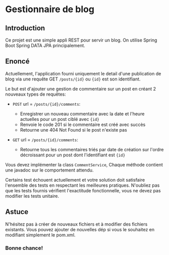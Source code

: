 # Gestionnaire de blog

## Introduction
Ce projet est une simple appli REST pour servir un blog. On utilise Spring Boot Spring DATA JPA principalement.
## Enoncé

Actuellement, l'application fourni uniquement le detail d'une publication de blog via une requête GET `/posts/{id}` ou `{id}` est son identifiant.

Le but est d'ajouter une gestion de commentaire sur un post en créant  2 nouveaux types de requêtes:

- `POST` url = `/posts/{id}/comments`:
  - Enregistrer un nouveau commentaire avec la date et l'heure actuelles pour un post ciblé avec `{id}`
  - Renvoie le code 201 si le commentaire est créé avec succès
  - Retourne une 404 Not Found si le post n'existe pas
    

- `GET` url = `/posts/{id}/comments`:
  - Retourne tous les commentaires triés par date de création sur l'ordre décroissant pour un post dont l'identifiant est `{id}`

Vous devez implémenter la class `CommentService`, Chaque méthode contient une javadoc sur le comportement attendu.

Certains test échouent actuellement et votre solution doit satisfaire l'ensemble des tests en respectant les meilleures pratiques.
N'oubliez pas que les tests fournis vérifient l'exactitude fonctionnelle, vous ne devez pas modifier les tests unitaire.

## Astuce
N'hésitez pas à créer de nouveaux fichiers et à modifier des fichiers existants. Vous pouvez ajouter de nouvelles dép si vous le souhaitez en modifiant simplement le pom.xml.

### Bonne chance!

